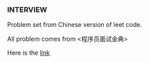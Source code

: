### INTERVIEW

Problem set from Chinese version of leet code.

All problem comes from <程序员面试金典>

Here is the [link](https://leetcode-cn.com/problemset/lcci/)